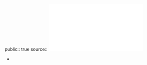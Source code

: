 public:: true
source:: ![a_path_towards_autonomous_mach.pdf](../assets/a_path_towards_autonomous_mach_1656384845732_0.pdf)

-